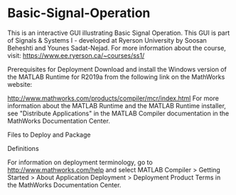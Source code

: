 # Basic-Signal-Operation
This is an interactive GUI illustrating Basic Signal Operation. 
This GUI is part of Signals & Systems I - developed at Ryerson University by Soosan Beheshti and Younes Sadat-Nejad. 
For more information about the course, visit: https://www.ee.ryerson.ca/~courses/ss1/

Prerequisites for Deployment
Download and install the Windows version of the MATLAB Runtime for R2019a from the following link on the MathWorks website:

http://www.mathworks.com/products/compiler/mcr/index.html
For more information about the MATLAB Runtime and the MATLAB Runtime installer, see "Distribute Applications" in the MATLAB Compiler documentation
in the MathWorks Documentation Center.

Files to Deploy and Package

Definitions

For information on deployment terminology, go to http://www.mathworks.com/help and select MATLAB Compiler > Getting Started > About Application Deployment > Deployment Product Terms in the MathWorks Documentation Center.
